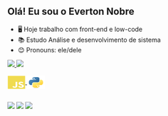 ## Olá! Eu sou o Everton Nobre

- 🖥 Hoje trabalho com front-end e low-code
- 📚 Estudo Análise e desenvolvimento de sistema
- 😊 Pronouns: ele/dele

<div>
  <a href="https://github.com/Everton-Nobre">
  <img height="180em" src="https://github-readme-stats.vercel.app/api?username=Everton-Nobre&show_icons=true&theme=dark&include_all+commits=true&count_private=true"/>
  <img height="170em" src="https://github-readme-stats.vercel.app/api/top-langs/?username=Everton-Nobre&layout=compact&langs_count=16&theme=dark"/>
</div>


<div style="display: inline_block"><br>
  <img align="center" alt="Rafa-Js" height="30" width="40" src="https://raw.githubusercontent.com/devicons/devicon/master/icons/javascript/javascript-plain.svg">
  <img align="center" alt="Rafa-Python" height="30" width="40" src="https://raw.githubusercontent.com/devicons/devicon/master/icons/python/python-original.svg">
</div>
  
  ##
 
<div> 
   <a href="https://wa.me/11968621004" target="_blank"><img src="https://img.shields.io/badge/WhatsApp-25D366?style=for-the-badge&logo=whatsapp&logoColor=white" target="_blank"></a> 
  <a href = "mailto:nobreeverton31@gmail.com"><img src="https://img.shields.io/badge/-Gmail-%23333?style=for-the-badge&logo=gmail&logoColor=white" target="_blank"></a>
  <a href="https://www.linkedin.com/in/%C3%A9verton-n-4b609513a/" target="_blank"><img src="https://img.shields.io/badge/-LinkedIn-%230077B5?style=for-the-badge&logo=linkedin&logoColor=white" target="_blank"></a>
</div>


